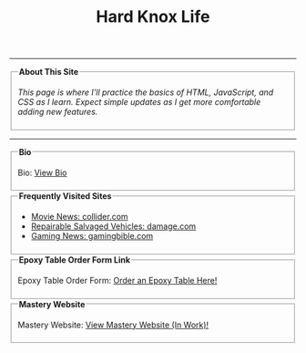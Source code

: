 <html>
<head>
  <meta charset="UTF-8">
  <meta name="viewport" content="width=device-width, initial-scale=1.0">
  <title>Hard Knox Life</title>
  <link rel="stylesheet" href="Index Page.css">
</head>

<body>
  <header>
    <h1>Hard Knox Life</h1>
  </header>

  <hr>

  <fieldset>
    <legend><b>About This Site</b></legend>
    <em>
      <p>This page is where I'll practice the basics of HTML, JavaScript, and CSS as I learn. Expect simple updates as I get more comfortable adding new features.</p>
    </em>
  </fieldset>

  <hr>
    <fieldset>
    <legend><b>Bio</b></legend>
    <p>
     Bio:
      <a href="Bio2.html">View Bio</a>
    </p>
  </fieldset>

  <fieldset>
    <legend><b>Frequently Visited Sites</b></legend>
    <ul>
      <li><a href="https://collider.com/">Movie News: collider.com</a></li>
      <li><a href="https://www.damage.com/">Repairable Salvaged Vehicles: damage.com</a></li>
      <li><a href="https://www.gamingbible.com/">Gaming News: gamingbible.com</a></li>
    </ul>
  </fieldset>

  <fieldset>
    <legend><b>Epoxy Table Order Form Link</b></legend>
    <p>
      Epoxy Table Order Form:
      <a href="OrderForm/Epoxy Table Order Form.html">Order an Epoxy Table Here!</a>
    </p>
  </fieldset>

  <fieldset>
    <legend><b>Mastery Website</b></legend>
    <p>
      Mastery Website:
      <a href="Mastery Website.html">View Mastery Website (In Work)!</a>
    </p>
  </fieldset>

</body>
</html>
